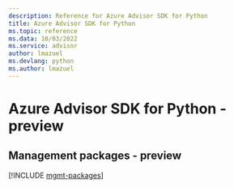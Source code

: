 ```yaml
---
description: Reference for Azure Advisor SDK for Python
title: Azure Advisor SDK for Python
ms.topic: reference
ms.data: 10/03/2022
ms.service: advisor
author: lmazuel
ms.devlang: python
ms.author: lmazuel
---
```

# Azure Advisor SDK for Python - preview

## Management packages - preview
[!INCLUDE [mgmt-packages](advisor-mgmt-index.md)]